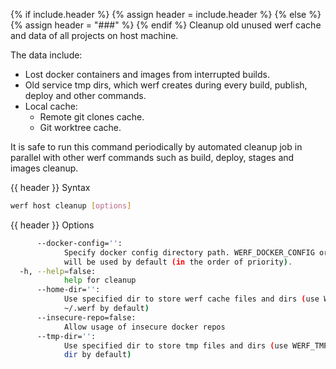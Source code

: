 {% if include.header %}
{% assign header = include.header %}
{% else %}
{% assign header = "###" %}
{% endif %}
Cleanup old unused werf cache and data of all projects on host machine.

The data include:
* Lost docker containers and images from interrupted builds.
* Old service tmp dirs, which werf creates during every build, publish, deploy and other commands.
* Local cache:
  * Remote git clones cache.
  * Git worktree cache.

It is safe to run this command periodically by automated cleanup job in parallel with other werf 
commands such as build, deploy, stages and images cleanup.

{{ header }} Syntax

```bash
werf host cleanup [options]
```

{{ header }} Options

```bash
      --docker-config='':
            Specify docker config directory path. WERF_DOCKER_CONFIG or DOCKER_CONFIG or ~/.docker 
            will be used by default (in the order of priority).
  -h, --help=false:
            help for cleanup
      --home-dir='':
            Use specified dir to store werf cache files and dirs (use WERF_HOME environment or 
            ~/.werf by default)
      --insecure-repo=false:
            Allow usage of insecure docker repos
      --tmp-dir='':
            Use specified dir to store tmp files and dirs (use WERF_TMP environment or system tmp 
            dir by default)
```

